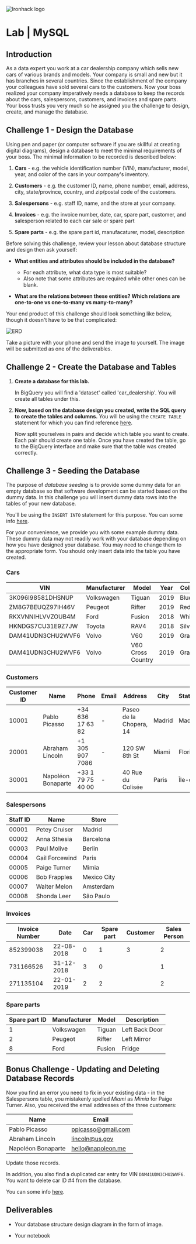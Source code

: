 ![Ironhack logo](https://i.imgur.com/1QgrNNw.png)

# Lab | MySQL

## Introduction

As a data expert you work at a car dealership company which sells new cars of various brands and models. Your company is small and new but it has branches in several countries. Since the establishment of the company your colleagues have sold several cars to the customers. Now your boss realized your company imperatively needs a database to keep the records about the cars, salespersons, customers, and invoices and spare parts. Your boss trusts you very much so he assigned you the challenge to design, create, and manage the database.

## Challenge 1 - Design the Database

Using pen and paper (or computer software if you are skillful at creating digital diagrams), design a database to meet the minimal requirements of your boss. The minimal information to be recorded is described below:

1. **Cars** - e.g. the vehicle identification number (VIN), manufacturer, model, year, and color of the cars in your company's inventory.

1. **Customers** - e.g. the customer ID, name, phone number, email, address, city, state/province, country, and zip/postal code of the customers.

1. **Salespersons** - e.g. staff ID, name, and the store at your company.

1. **Invoices** - e.g. the invoice number, date, car, spare part, customer, and salesperson related to each car sale or spare part

1. **Spare parts** - e.g. the spare part id, manufacaturer, model, description


Before solving this challenge, review your lesson about database structure and design then ask yourself:

* **What entities and attributes should be included in the database?**
	* For each attribute, what data type is most suitable?
	* Also note that some attributes are required while other ones can be blank.

* **What are the relations between these entities? Which relations are one-to-one vs one-to-many vs many-to-many?**

Your end product of this challenge should look something like below, though it doesn't have to be that complicated:

![ERD](https://s3-eu-west-1.amazonaws.com/ih-materials/uploads/data-static/images/erd.png)

Take a picture with your phone and send the image to yourself. The image will be submitted as one of the deliverables.

## Challenge 2 - Create the Database and Tables

1. **Create a database for this lab.** 

	In BigQuery you will find a 'dataset' called 'car_dealership'. You will create all tables under this.


1. **Now, based on the database design you created, write the SQL query to create the tables and columns.** You will be using the `CREATE TABLE` statement for which you can find reference [here](https://cloud.google.com/bigquery/docs/reference/standard-sql/data-definition-language).

	 Now split yourselves in pairs and decide which table you want to create. Each pair should create one table. Once you have created the table, go to the BigQuery interface and make sure that the table was created correctly. 

## Challenge 3 - Seeding the Database

The purpose of *database seeding* is to provide some dummy data for an empty database so that software development can be started based on the dummy data. In this challenge you will insert dummy data rows into the tables of your new database.

You'll be using the `INSERT INTO` statement for this purpose. You can some info [here](https://cloud.google.com/bigquery/docs/reference/standard-sql/dml-syntax).

For your convenience, we provide you with some example dummy data. These dummy data may not readily work with your database depending on how you have designed your database. You may need to change them to the appropriate form. You should only insert data into the table you have created. 

### Cars

| VIN | Manufacturer | Model | Year | Color |
| --- | --- | --- | --- | --- |
| 3K096I98581DHSNUP | Volkswagen | Tiguan | 2019 | Blue |
| ZM8G7BEUQZ97IH46V | Peugeot | Rifter | 2019 | Red |
| RKXVNNIHLVVZOUB4M | Ford | Fusion | 2018 | White |
| HKNDGS7CU31E9Z7JW | Toyota | RAV4 | 2018 | Silver |
| DAM41UDN3CHU2WVF6 | Volvo | V60 | 2019 | Gray |
| DAM41UDN3CHU2WVF6 | Volvo | V60 Cross Country | 2019 | Gray |

### Customers

| Customer ID | Name | Phone | Email | Address | City | State/Province | Country | Postal |
| --- | --- | --- | --- | --- | --- | --- | --- | --- |
| 10001 | Pablo Picasso | +34 636 17 63 82 | - | Paseo de la Chopera, 14 | Madrid | Madrid | Spain | 28045 |
| 20001 | Abraham Lincoln | +1 305 907 7086 | - | 120 SW 8th St | Miami | Florida | United States | 33130 |
| 30001 | Napoléon Bonaparte | +33 1 79 75 40 00 | - | 40 Rue du Colisée | Paris | Île-de-France | France | 75008 |

### Salespersons

| Staff ID | Name | Store |
| --- | --- | --- |
| 00001 | Petey Cruiser | Madrid |
| 00002 | Anna Sthesia | Barcelona |
| 00003 | Paul Molive | Berlin |
| 00004 | Gail Forcewind | Paris |
| 00005 | Paige Turner | Mimia |
| 00006 | Bob Frapples | Mexico City |
| 00007 | Walter Melon | Amsterdam |
| 00008 | Shonda Leer | São Paulo |

### Invoices

| Invoice Number | Date | Car | Spare part | Customer | Sales Person |
| --- | --- | --- | --- | --- | --- |
| 852399038 | 22-08-2018 | 0 | 1 | 3 | 2 |
| 731166526 | 31-12-2018 | 3 | 0 |   | 1 |
| 271135104 | 22-01-2019 | 2 | 2 |   | 2 |

### Spare parts

| Spare part ID | Manufacturer | Model | Description |
| --- | --- | --- | --- | 
| 1 | Volkswagen | Tiguan | Left Back Door | 
| 2 | Peugeot | Rifter | Left Mirror |
| 8 | Ford | Fusion | Fridge |

## Bonus Challenge - Updating and Deleting Database Records

Now you find an error you need to fix in your existing data - in the Salespersons table, you mistakenly spelled *Miami* as *Mimia* for Paige Turner. Also, you received the email addresses of the three customers:

| Name | Email |
| --- | ---|
| Pablo Picasso | ppicasso@gmail.com |
| Abraham Lincoln | lincoln@us.gov |
| Napoléon Bonaparte | hello@napoleon.me |

Update those records. 

In addition, you also find a duplicated car entry for VIN `DAM41UDN3CHU2WVF6`. You want to delete car ID #4 from the database. 

You can some info [here](https://cloud.google.com/bigquery/docs/updating-data).

## Deliverables

- Your database structure design diagram in the form of image.

- Your notebook


